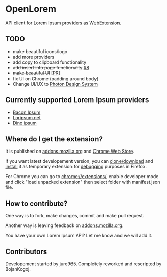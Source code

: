 # OpenLorem

API client for Lorem Ipsum providers as WebExtension.

## TODO

- make beautiful icons/logo
- add more providers
- add copy to clipboard functionality
- ~~add insert into page functionality~~ [#8](https://github.com/jure965/OpenLorem/issues/8)
- ~~make beautiful UI~~ [[PR](https://github.com/jure965/OpenLorem/pull/1)]
- fix UI on Chrome (padding around body)
- Change UI/UX to [Photon Design System](http://design.firefox.com/photon/welcome.html) 

## Currently supported Lorem Ipsum providers

- [Bacon Ipsum](https://baconipsum.com/json-api/)
- [Loripsum.net](http://loripsum.net/)
- [Dino ipsum](http://dinoipsum.herokuapp.com/)

## Where do I get the extension?

It is published on [addons.mozilla.org](https://addons.mozilla.org/firefox/addon/openlorem) and [Chrome Web Store](https://chrome.google.com/webstore/detail/openlorem/dlellbpcbpmgkjkalnjiomdapjgammfl).

If you want latest developement version, you can [clone/download](https://github.com/jure965/OpenLorem) and [install](https://developer.mozilla.org/en-US/Add-ons/WebExtensions/Temporary_Installation_in_Firefox) it as temporary extension for [debugging](https://developer.mozilla.org/en-US/Add-ons/WebExtensions/Debugging) purposes in Firefox.

For Chrome you can go to [chrome://extensions/](chrome://extensions/), enable developer mode and click "load unpacked extension" then select folder with manifest.json file.

## How to contribute? 

One way is to fork, make changes, commit and make pull request.

Another way is leaving feedback on [addons.mozilla.org](https://addons.mozilla.org/firefox/addon/openlorem).

You have your own Lorem Ipsum API? Let me know and we will add it.

## Contributors

Developement started by jure965.
Completely reworked and rescripted by BojanKogoj.
